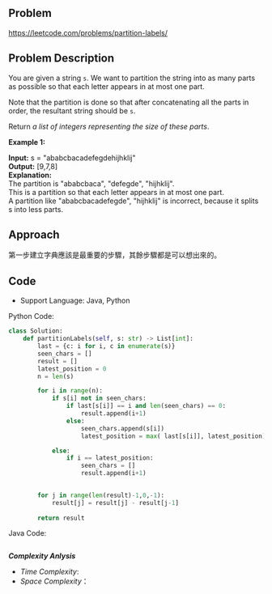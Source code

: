 ## Problem

https://leetcode.com/problems/partition-labels/

## Problem Description

You are given a string `s`. We want to partition the string into as many parts as possible so that each letter appears in at most one part.

Note that the partition is done so that after concatenating all the parts in order, the resultant string should be `s`.

Return *a list of integers representing the size of these parts*.

 

**Example 1:**

**Input:** s = "ababcbacadefegdehijhklij"  <br>
**Output:** [9,7,8]  <br>
**Explanation:**  <br>
The partition is "ababcbaca", "defegde", "hijhklij".  <br>
This is a partition so that each letter appears in at most one part.  <br>
A partition like "ababcbacadefegde", "hijhklij" is incorrect, because it splits s into less parts.


## Approach
第一步建立字典應該是最重要的步驟，其餘步驟都是可以想出來的。


## Code

- Support Language: Java, Python

Python Code:

```py
class Solution:
    def partitionLabels(self, s: str) -> List[int]:
        last = {c: i for i, c in enumerate(s)}
        seen_chars = []
        result = []
        latest_position = 0
        n = len(s)

        for i in range(n):
            if s[i] not in seen_chars:
                if last[s[i]] == i and len(seen_chars) == 0:
                    result.append(i+1)
                else:
                    seen_chars.append(s[i])
                    latest_position = max( last[s[i]], latest_position)

            else:
                if i == latest_position:
                    seen_chars = []
                    result.append(i+1)

        
        for j in range(len(result)-1,0,-1):
            result[j] = result[j] - result[j-1]
        
        return result
```

Java Code:

```

```

**_Complexity Anlysis_**

- _Time Complexity_: 
- _Space Complexity_：
